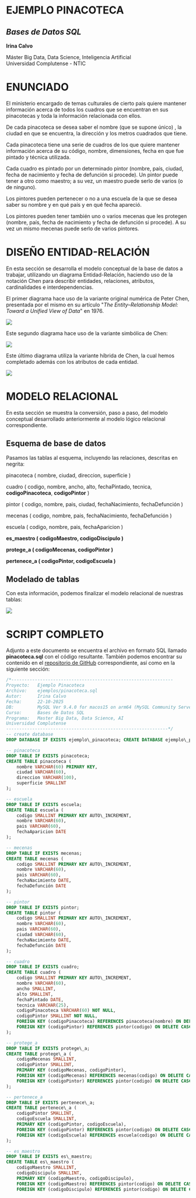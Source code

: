 # EJEMPLO PINACOTECA

## *Bases de Datos SQL*

**Irina Calvo**

Máster Big Data, Data Science, Inteligencia Artificial  
Universidad Complutense \- NTIC

# ENUNCIADO

El ministerio encargado de temas culturales de cierto país quiere mantener información acerca de todos los cuadros que se encuentran en sus pinacotecas y toda la información relacionada con ellos. 

De cada pinacoteca se desea saber el nombre (que se supone único) , la ciudad en que se encuentra, la dirección y los metros cuadrados que tiene.

Cada pinacoteca tiene una serie de cuadros de los que quiere mantener información acerca de su código, nombre, dimensiones, fecha en que fue pintado y técnica utilizada.

Cada cuadro es pintado por un determinado pintor (nombre, país, ciudad, fecha de nacimiento y fecha de defunción si procede). Un pintor puede tener a otro como maestro; a su vez, un maestro puede serlo de varios (o de ninguno).

Los pintores pueden pertenecer o no a una escuela de la que se desea saber su nombre y en qué país y en qué fecha apareció.

Los pintores pueden tener también uno o varios mecenas que les protegen (nombre, país, fecha de nacimiento y fecha de defunción si procede). A su vez un mismo mecenas puede serlo de varios pintores.


# DISEÑO ENTIDAD-RELACIÓN

En esta sección se desarrolla el modelo conceptual de la base de datos a trabajar, utilizando un diagrama Entidad-Relación, haciendo uso de la notación Chen para describir entidades, relaciones, atributos, cardinalidades e interdependencias.

El primer diagrama hace uso de la variante original numérica de Peter Chen, presentada por el mismo en su artículo "*The Entity–Relationship Model: Toward a Unified View of Data*" en 1976\.


![](Numerico.png)

Este segundo diagrama hace uso de la variante simbólica de Chen:  

![](Simbolico.png)

Este último diagrama utiliza la variante híbrida de Chen, la cual hemos completado además con los atributos de cada entidad.  

![](Completo.png)

# MODELO RELACIONAL

En esta sección se muestra la conversión, paso a paso, del modelo conceptual desarrollado anteriormente al modelo lógico relacional correspondiente.

## Esquema de base de datos

Pasamos las tablas al esquema, incluyendo las relaciones, descritas en negrita:

pinacoteca ( nombre, ciudad, direccion, superficie )

cuadro ( codigo, nombre, ancho, alto, fechaPintado, tecnica, **codigoPinacoteca**, **codigoPintor** )

pintor ( codigo, nombre, pais, ciudad, fechaNacimiento, fechaDefunción )

mecenas ( codigo, nombre, pais, fechaNacimiento, fechaDefunción )

escuela ( codigo, nombre, pais, fechaAparicion )

**es\_maestro ( codigoMaestro, codigoDiscipulo )**

**protege\_a ( codigoMecenas, codigoPintor )**

**pertenece\_a ( codigoPintor, codigoEscuela )**

## Modelado de tablas

Con esta información, podemos finalizar el modelo relacional de nuestras tablas:

![](Relacional.png)

# SCRIPT COMPLETO

Adjunto a este documento se encuentra el archivo en formato SQL llamado **pinacoteca.sql** con el código resultante. También podemos encontrar su contenido en el [repositorio de GitHub](https://github.com/anairinac/ucm-sql/ejemplo/blob/main/ejemplos/pinacoteca/pinacoteca.sql) correspondiente, así como en la siguiente sección:

```sql
/*--------------------------------------------------------------
Proyecto:   Ejemplo Pinacoteca
Archivo:    ejemplos/pinacoteca.sql
Autor:      Irina Calvo
Fecha:      22-10-2025
DB:         MySQL Ver 9.4.0 for macos15 on arm64 (MySQL Community Server \- GPL)
Curso:      Bases de Datos SQL
Programa:   Master Big Data, Data Science, AI
Universidad Complutense
--------------------------------------------------------------*/
-- create database
DROP DATABASE IF EXISTS ejemplo\_pinacoteca; CREATE DATABASE ejemplo\_pinacoteca; USE ejemplo\_pinacoteca;

-- pinacoteca
DROP TABLE IF EXISTS pinacoteca;
CREATE TABLE pinacoteca (
    nombre VARCHAR(60) PRIMARY KEY, 
    ciudad VARCHAR(60), 
    direccion VARCHAR(100), 
    superficie SMALLINT
);

-- escuela
DROP TABLE IF EXISTS escuela;
CREATE TABLE escuela ( 
    codigo SMALLINT PRIMARY KEY AUTO\_INCREMENT, 
    nombre VARCHAR(60), 
    pais VARCHAR(60), 
    fechaAparicion DATE
);

-- mecenas
DROP TABLE IF EXISTS mecenas;
CREATE TABLE mecenas (
    codigo SMALLINT PRIMARY KEY AUTO\_INCREMENT, 
    nombre VARCHAR(60), 
    pais VARCHAR(60), 
    fechaNacimiento DATE, 
    fechaDefunción DATE
);

-- pintor
DROP TABLE IF EXISTS pintor;
CREATE TABLE pintor (
    codigo SMALLINT PRIMARY KEY AUTO\_INCREMENT,
    nombre VARCHAR(60), 
    pais VARCHAR(60), 
    ciudad VARCHAR(60), 
    fechaNacimiento DATE, 
    fechaDefunción DATE
);

-- cuadro
DROP TABLE IF EXISTS cuadro;
CREATE TABLE cuadro (
    codigo SMALLINT PRIMARY KEY AUTO\_INCREMENT, 
    nombre VARCHAR(60), 
    ancho SMALLINT, 
    alto SMALLINT, 
    fechaPintado DATE, 
    tecnica VARCHAR(25), 
    codigoPinacoteca VARCHAR(60) NOT NULL, 
    codigoPintor SMALLINT NOT NULL,
    FOREIGN KEY (codigoPinacoteca) REFERENCES pinacoteca(nombre) ON DELETE CASCADE ON UPDATE CASCADE,
    FOREIGN KEY (codigoPintor) REFERENCES pintor(codigo) ON DELETE CASCADE ON UPDATE CASCADE
);

-- protege_a
DROP TABLE IF EXISTS protege\_a;
CREATE TABLE protege\_a (
    codigoMecenas SMALLINT,
    codigoPintor SMALLINT,
    PRIMARY KEY (codigoMecenas, codigoPintor),
    FOREIGN KEY (codigoMecenas) REFERENCES mecenas(codigo) ON DELETE CASCADE ON UPDATE CASCADE,
    FOREIGN KEY (codigoPintor) REFERENCES pintor(codigo) ON DELETE CASCADE ON UPDATE CASCADE
);

-- pertenece_a
DROP TABLE IF EXISTS pertenece\_a;
CREATE TABLE pertenece\_a (
    codigoPintor SMALLINT,
    codigoEscuela SMALLINT,
    PRIMARY KEY (codigoPintor, codigoEscuela),
    FOREIGN KEY (codigoPintor) REFERENCES pintor(codigo) ON DELETE CASCADE ON UPDATE CASCADE,
    FOREIGN KEY (codigoEscuela) REFERENCES escuela(codigo) ON DELETE CASCADE ON UPDATE CASCADE
);

-- es_maestro
DROP TABLE IF EXISTS es\_maestro;
CREATE TABLE es\_maestro (
    codigoMaestro SMALLINT,
    codigoDiscipulo SMALLINT,
    PRIMARY KEY (codigoMaestro, codigoDiscipulo),
    FOREIGN KEY (codigoMaestro) REFERENCES pintor(codigo) ON DELETE CASCADE,
    FOREIGN KEY (codigoDiscipulo) REFERENCES pintor(codigo) ON DELETE CASCADE ); 
```